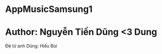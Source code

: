 # AppMusicSamsung1
<div style="align-item:center">
  <h1>Author: Nguyễn Tiến Dũng <3 Dung</h1>
    <p>Đệ tử anh Dũng: Hiếu Bùi</p>
</div>
  
